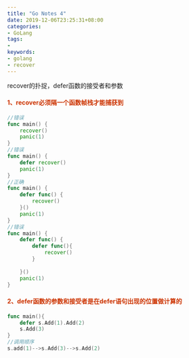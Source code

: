 ```yaml
---
title: "Go Notes 4"
date: 2019-12-06T23:25:31+08:00
categories:
- GoLang
tags:
- 
keywords:
- golang
- recover  
---
```


recover的扑捉，defer函数的接受者和参数

<!-- more -->

#### <font color=#CC3300>1、recover必须隔一个函数帧栈才能捕获到</font>

```go
//错误
func main() {
	recover()
	panic(1)
}
//错误
func main() {
	defer recover()
	panic(1)
}
//正确
func main() {
	defer func() {
		recover()
	}()
	panic(1)
}
//错误
func main() {
	defer func() {
		defer func(){
			recover()
		}
		
	}()
	panic(1)
}
```

#### <font color=#CC3300>2、defer函数的参数和接受者是在defer语句出现的位置做计算的</font>

```go
func main(){
    defer s.Add(1).Add(2)
    s.Add(3)
}
//调用顺序
s.add(1)-->s.Add(3)-->s.Add(2)
```

#### 

